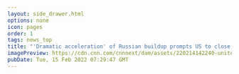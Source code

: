 ```yaml
---
layout: side_drawer.html
options: none
icon: pages
order: 1
tags: news_top
title: "'Dramatic acceleration' of Russian buildup prompts US to close Kyiv embassy"
imagePreview: https://cdn.cnn.com/cnnnext/dam/assets/220214142240-united-states-kyiv-embassy-0212-video-synd-2.jpg
pubDate: Tue, 15 Feb 2022 07:29:47 GMT
---
```

